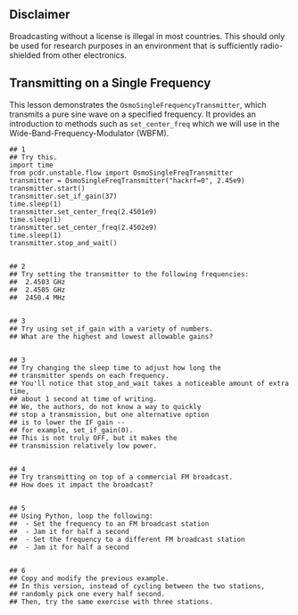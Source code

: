 ## Disclaimer

Broadcasting without a license is illegal in most countries. This should only be used for research purposes in an environment that is sufficiently radio-shielded from other electronics.

## Transmitting on a Single Frequency

This lesson demonstrates the `OsmoSingleFrequencyTransmitter`, which transmits a pure sine wave on a specified frequency. It provides an introduction to methods such as `set_center_freq` which we will use in the Wide-Band-Frequency-Modulator (WBFM).

```python3
## 1
## Try this.
import time
from pcdr.unstable.flow import OsmoSingleFreqTransmitter
transmitter = OsmoSingleFreqTransmitter("hackrf=0", 2.45e9)
transmitter.start()
transmitter.set_if_gain(37)
time.sleep(1)
transmitter.set_center_freq(2.4501e9)
time.sleep(1)
transmitter.set_center_freq(2.4502e9)
time.sleep(1)
transmitter.stop_and_wait()


## 2
## Try setting the transmitter to the following frequencies:
##  2.4503 GHz
##  2.4505 GHz
##  2450.4 MHz


## 3
## Try using set_if_gain with a variety of numbers.
## What are the highest and lowest allowable gains?


## 3
## Try changing the sleep time to adjust how long the
## transmitter spends on each frequency.
## You'll notice that stop_and_wait takes a noticeable amount of extra time,
## about 1 second at time of writing.
## We, the authors, do not know a way to quickly
## stop a transmission, but one alternative option
## is to lower the IF gain --
## for example, set_if_gain(0).
## This is not truly OFF, but it makes the
## transmission relatively low power.


## 4
## Try transmitting on top of a commercial FM broadcast.
## How does it impact the broadcast?


## 5
## Using Python, loop the following:
##  - Set the frequency to an FM broadcast station
##  - Jam it for half a second
##  - Set the frequency to a different FM broadcast station
##  - Jam it for half a second


## 6
## Copy and modify the previous example.
## In this version, instead of cycling between the two stations,
## randomly pick one every half second.
## Then, try the same exercise with three stations.
```
